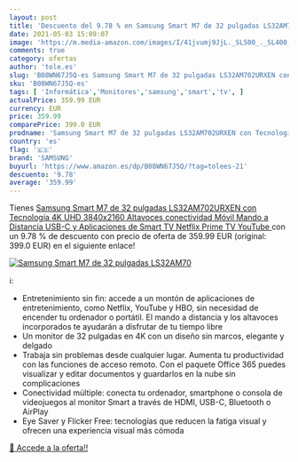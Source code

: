 ```yaml
---
layout: post
title: 'Descuento del 9.78 % en Samsung Smart M7 de 32 pulgadas LS32AM70'
date: 2021-05-03 15:09:07
image: 'https://m.media-amazon.com/images/I/41jvumj9JjL._SL500_._SL400_.jpg'
comments: true
category: ofertas
author: 'tole.es'
slug: 'B08WN67J5Q-es Samsung Smart M7 de 32 pulgadas LS32AM702URXEN con...'
sku: 'B08WN67J5Q-es'
tags: [ 'Informática','Monitores','samsung','smart','tv', ]
actualPrice: 359.99 EUR
currency: EUR
price: 359.99
comparePrice: 399.0 EUR
prodname: 'Samsung Smart M7 de 32 pulgadas LS32AM702URXEN con Tecnología 4K UHD  3840x2160   Altavoces  conectividad Móvil  Mando a Distancia  USB-C y Aplicaciones de Smart TV  Netflix  Prime TV  YouTube '
country: 'es'
flag: '🇪🇸'
brand: 'SAMSUNG'
buyurl: 'https://www.amazon.es/dp/B08WN67J5Q/?tag=tolees-21'
descuento: '9.78'
average: '359.99'
---
```


Tienes [Samsung Smart M7 de 32 pulgadas LS32AM702URXEN con Tecnología 4K UHD  3840x2160   Altavoces  conectividad Móvil  Mando a Distancia  USB-C y Aplicaciones de Smart TV  Netflix  Prime TV  YouTube ](https://www.amazon.es/dp/B08WN67J5Q/?tag=tolees-21) con un 9.78 % de descuento con precio de oferta de 359.99 EUR (original: 399.0 EUR) en el siguiente enlace!

[![Samsung Smart M7 de 32 pulgadas LS32AM70](https://m.media-amazon.com/images/I/41jvumj9JjL._SL500_._SL400_.jpg)](https://www.amazon.es/dp/B08WN67J5Q/?tag=tolees-21)

ℹ️:

- Entretenimiento sin fin: accede a un montón de aplicaciones de entretenimiento, como Netflix, YouTube y HBO, sin necesidad de encender tu ordenador o portátil. El mando a distancia y los altavoces incorporados te ayudarán a disfrutar de tu tiempo libre
- Un monitor de 32 pulgadas en 4K con un diseño sin marcos, elegante y delgado
- Trabaja sin problemas desde cualquier lugar. Aumenta tu productividad con las funciones de acceso remoto. Con el paquete Office 365 puedes visualizar y editar documentos y guardarlos en la nube sin complicaciones
- Conectividad múltiple: conecta tu ordenador, smartphone o consola de videojuegos al monitor Smart a través de HDMI, USB-C, Bluetooth o AirPlay
- Eye Saver y Flicker Free: tecnologías que reducen la fatiga visual y ofrecen una experiencia visual más cómoda

[🛒 Accede a la oferta!!](https://www.amazon.es/dp/B08WN67J5Q/?tag=tolees-21)
